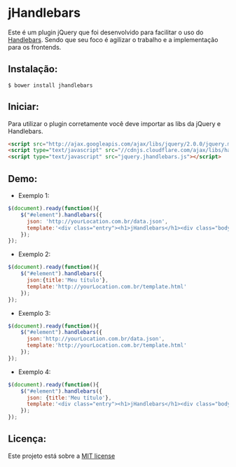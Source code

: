 jHandlebars
================

Este é um plugin jQuery que foi desenvolvido para facilitar o uso do [Handlebars](http://handlebarsjs.com/ "Handlebars"). Sendo que seu foco é agilizar o trabalho e a implementação para os frontends.

Instalação:
------------
    $ bower install jhandlebars

Iniciar:
------------
Para utilizar o plugin corretamente você deve importar as libs da jQuery e Handlebars.

```html
<script src="http://ajax.googleapis.com/ajax/libs/jquery/2.0.0/jquery.min.js"></script>
<script type="text/javascript" src="//cdnjs.cloudflare.com/ajax/libs/handlebars.js/1.1.2/handlebars.min.js"></script>
<script type="text/javascript" src="jquery.jhandlebars.js"></script>
```

Demo:
------------
* Exemplo 1:

```javascript
$(document).ready(function(){
    $("#element").handlebars({
      json: 'http://yourLocation.com.br/data.json', 
      template:'<div class="entry"><h1>jHandlebars</h1><div class="body">{{title}}</div></div>'
    });
});
```


* Exemplo 2:

```javascript
$(document).ready(function(){
    $("#element").handlebars({
      json:{title:'Meu título'},
      template:'http://yourLocation.com.br/template.html'
    });
});
```


* Exemplo 3:

```javascript
$(document).ready(function(){
    $("#element").handlebars({
      json:'http://yourLocation.com.br/data.json',
      template:'http://yourLocation.com.br/template.html'
    });
});
```


* Exemplo 4:

```javascript
$(document).ready(function(){
    $("#element").handlebars({
      json: {title:'Meu título'},
      template:'<div class="entry"><h1>jHandlebars</h1><div class="body">{{title}}</div></div>'
    });
});
```

Licença:
--------
Este projeto está sobre a [MIT license](http://italoqueiroz.mit-license.org/ "MIT License")

